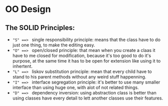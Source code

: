 # OO Design
## The SOLID Principles:
- `"S" ==> ` single responsibility principle: means that the class have to do just one thing, to make the editing easy.
- `"O" ==> ` open/closed principle: that mean when you create a claas it have to me closed for modification, because it's too good to do it's purpose, at the same time it has to be open for extension like using it to inhertent.
- `"L" ==> ` liskov substitution principle: mean that every child have to stand to his parent methods without any weird stuff happenning.
- `"I" ==> ` interface segregation principle: it's better to use many smaller interface than using huge one, with alot of not related things.
- `"D" ==> ` dependency inversion: using abstraction class is better than using classes have every detail to lett another classes use their features.
